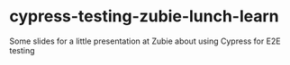 # cypress-testing-zubie-lunch-learn
Some slides for a little presentation at Zubie about using Cypress for E2E testing
